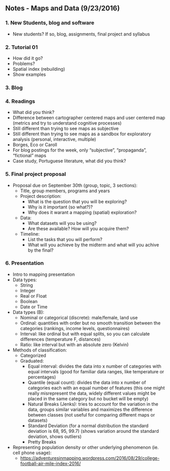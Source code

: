 ## Notes - Maps and Data (9/23/2016)

### 1. New Students, blog and software
* New students? If so, blog, assignments, final project and syllabus

### 2. Tutorial 01
* How did it go?
* Problems?
* Spatial index (rebuilding)
* Show examples

### 3. Blog

### 4. Readings
* What did you think?
* Difference between cartographer centered maps and user centered map (metrics and try to understand cognitive processes)
* Still different than trying to see maps as subjective
* Still different than trying to see maps as a sandbox for exploratory analysis (personal, interactive, multiple)
* Borges, Eco or Caroll
* For blog postings for the week, only “subjective”, “propaganda”, “fictional” maps
* Case study, Portuguese literature, what did you think?

### 5. Final project proposal
* Proposal due on September 30th (group, topic, 3 sections):
  * Title, group members, programs and years
  * Project description:
    * What is the question that you will be exploring?
    * Why is it important (so what?)?
    * Why does it warant a mapping (spatial) exploration?
  * Data:
    * What datasets will you be using?
    * Are these available? How will you acquire them?
  * Timeline:
    * List the tasks that you will perform?
    * What will you achieve by the midterm and what will you achive by the final?

### 6. Presentation
* Intro to mapping presentation
* Data types:
  * String
  * Integer
  * Real or Float
  * Boolean
  * Date or Time
* Data types (B):
  * Nominal or categorical (discrete): male/female, land use
  * Ordinal: quantities with order but no smooth transition between the categories (rankings, income levels, questionnaires)
  * Interval: like ordinal but with equal splits, so you can calculate differences (temperature F, distances)
  * Ratio: like interval but with an absolute zero (Kelvin)
* Methods of classification:
  * Categorized
  * Graduated:
    * Equal interval: divides the data into x number of categories with equal intervals (good for familiar data ranges, like temperature or percentages)
    * Quantile (equal count): divides the data into x number of categories each with an equal number of features (this one might really misrepresent the data, widely different values might be placed in the same category but no bucket will be empty)
    * Natural Breaks (Jenks): tries to account for the variation in the data, groups similar variables and maximizes the difference between classes (not useful for comparing different maps or datasets)
    * Standard Deviation (for a normal distribution the standard deviation is 68, 95, 99.7) (shows variation around the standard deviation, shows outliers)
    * Pretty Breaks
* Representing population density or other underlying phenomenon (ie. cell phone usage):
  * https://adventuresinmapping.wordpress.com/2016/08/29/college-football-air-mile-index-2016/